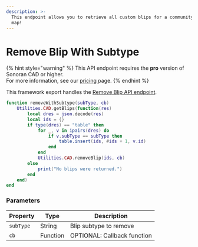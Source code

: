 ```yaml
---
description: >-
  This endpoint allows you to retrieve all custom blips for a community's live
  map!
---
```


# Remove Blip With Subtype

{% hint style="warning" %}
This API endpoint requires the **pro** version of Sonoran CAD or higher.\
For more information, see our [pricing ](../../../../../../pricing/faq/)page.
{% endhint %}

This framework export handles the [Remove Blip API endpoint](../../../../api-endpoints/emergency/custom-blips/remove-blip.md).

```lua
function removeWithSubtype(subType, cb)
    Utilities.CAD.getBlips(function(res)
        local dres = json.decode(res)
        local ids = {}
        if type(dres) == "table" then
            for _, v in ipairs(dres) do
                if v.subType == subType then
                    table.insert(ids, #ids + 1, v.id)
                end
            end
            Utilities.CAD.removeBlip(ids, cb)
        else
            print("No blips were returned.")
        end
    end)
end
```

### Parameters

| Property  | Type     | Description                 |
| --------- | -------- | --------------------------- |
| `subType` | String   | Blip subtype to remove      |
| `cb`      | Function | OPTIONAL: Callback function |
